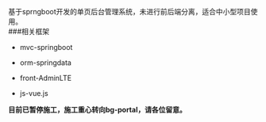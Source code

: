基于sprngboot开发的单页后台管理系统，未进行前后端分离，适合中小型项目使用。<br>
###相关框架
<ul>
<li><p>mvc-springboot</p></li>
<li><p>orm-springdata</p></li>
<li><p>front-AdminLTE</p></li>
<li><p>js-vue.js</p></li>
</ul>

**目前已暂停施工，施工重心转向bg-portal，请各位留意。**